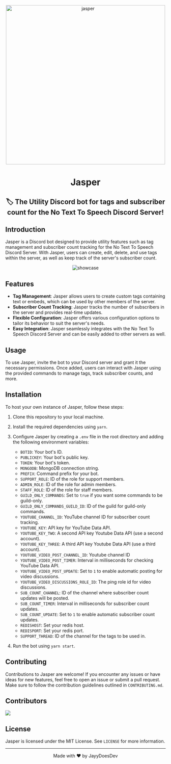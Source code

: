 <p align="center"><img src="https://github.com/JayyDoesDev/jasper/blob/main/.github/assets/jasper.png?raw=true" alt="jasper" width="500""></p>
<h1 align="center">Jasper</h1>
<h2 align="center">🏷️ The Utility Discord bot for tags and subscriber count for the No Text To Speech Discord Server!</h2>

## Introduction

Jasper is a Discord bot designed to provide utility features such as tag management and subscriber count tracking for the No Text To Speech
Discord Server. With Jasper, users can create, edit, delete, and use tags within the server, as well as keep track of the server's
subscriber count.

<p align="center">
<img src="https://github.com/JayyDoesDev/jasper/blob/main/.github/assets/Discord_AQ502PtCZj.gif?raw=true" alt="showcase">
</p>

## Features

- **Tag Management**: Jasper allows users to create custom tags containing text or embeds, which can be used by other members of the server.
- **Subscriber Count Tracking**: Jasper tracks the number of subscribers in the server and provides real-time updates.
- **Flexible Configuration**: Jasper offers various configuration options to tailor its behavior to suit the server's needs.
- **Easy Integration**: Jasper seamlessly integrates with the No Text To Speech Discord Server and can be easily added to other servers as
  well.

## Usage

To use Jasper, invite the bot to your Discord server and grant it the necessary permissions. Once added, users can interact with Jasper
using the provided commands to manage tags, track subscriber counts, and more.

## Installation

To host your own instance of Jasper, follow these steps:

1. Clone this repository to your local machine.
2. Install the required dependencies using `yarn`.
3. Configure Jasper by creating a `.env` file in the root directory and adding the following environment variables:
    - `BOTID`: Your bot's ID.
    - `PUBLICKEY`: Your bot's public key.
    - `TOKEN`: Your bot's token.
    - `MONGODB`: MongoDB connection string.
    - `PREFIX`: Command prefix for your bot.
    - `SUPPORT_ROLE`: ID of the role for support members.
    - `ADMIN_ROLE`: ID of the role for admin members.
    - `STAFF_ROLE`: ID of the role for staff members.
    - `GUILD_ONLY_COMMANDS`: Set to `true` if you want some commands to be guild-only.
    - `GUILD_ONLY_COMMANDS_GUILD_ID`: ID of the guild for guild-only commands.
    - `YOUTUBE_CHANNEL_ID`: YouTube channel ID for subscriber count tracking.
    - `YOUTUBE_KEY`: API key for YouTube Data API.
    - `YOUTUBE_KEY_TWO`: A second API key Youtube Data API (use a second account).
    - `YOUTUBE_KEY_THREE`: A third API key Youtube Data API (use a third account).
    - `YOUTUBE_VIDEO_POST_CHANNEL_ID`: Youtube channel ID
    - `YOUTUBE_VIDEO_POST_TIMER`: Interval in milliseconds for checking YouTube Data API.
    - `YOUTUBE_VIDEO_POST_UPDATE`: Set to `1` to enable automatic posting for video discussions.
    - `YOUTUBE_VIDEO_DISCUSSIONS_ROLE_ID`: The ping role id for video discussions. 
    - `SUB_COUNT_CHANNEL`: ID of the channel where subscriber count updates will be posted.
    - `SUB_COUNT_TIMER`: Interval in milliseconds for subscriber count updates.
    - `SUB_COUNT_UPDATE`: Set to `1` to enable automatic subscriber count updates.
    - `REDISHOST`: Set your redis host.
    - `REDISPORT`: Set your redis port.
    - `SUPPORT_THREAD`: ID of the channel for the tags to be used in.

4. Run the bot using `yarn start`.

## Contributing

Contributions to Jasper are welcome! If you encounter any issues or have ideas for new features, feel free to open an issue or submit a pull
request. Make sure to follow the contribution guidelines outlined in `CONTRIBUTING.md`.

## Contributors
<a href="https://github.com/JayyDoesDev/Jasper/graphs/contributors">
  <img src="https://contrib.rocks/image?repo=JayyDoesDev/Jasper" />
</a>

## License

Jasper is licensed under the MIT License. See `LICENSE` for more information.

---

<p align="center">Made with ❤️ by JayyDoesDev</p>

